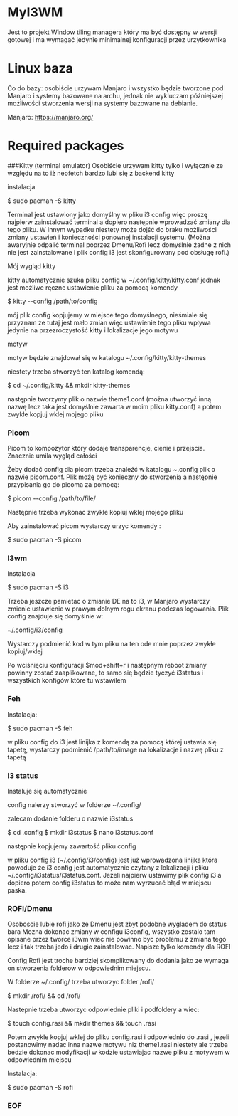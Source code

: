 # MyI3WM

Jest to projekt Window tiling managera który ma być dostępny w wersji gotowej i ma wymagać jedynie minimalnej konfiguracji przez urzytkownika


# Linux baza
Co do bazy: osobiście urzywam Manjaro i wszystko będzie tworzone pod Manjaro i systemy bazowane na archu, jednak nie wykluczam późniejszej możliwości stworzenia wersji na systemy bazowane na debianie.

Manjaro: https://manjaro.org/



# Required packages
###Kitty (terminal emulator)
Osobiście urzywam kitty tylko i wyłącznie ze względu na to iż neofetch bardzo lubi się z backend kitty

instalacja

$ sudo pacman -S kitty

Terminal jest ustawiony jako domyślny w pliku i3 config więc proszę najpierw zainstalować terminal a dopiero następnie wprowadzać zmiany dla tego pliku.
W innym wypadku niestety może dojść do braku możliwości zmiany ustawień i konieczności ponownej instalacji systemu. (Można awaryjnie odpalić terminal poprzez Dmenu/Rofi lecz domyślnie żadne z nich nie jest zainstalowane i plik config i3 jest skonfigurowany pod obsługę rofi.)

Mój wygląd kitty

kitty automatycznie szuka pliku config w ~/.config/kitty/kitty.conf
jednak jest możliwe ręczne ustawienie pliku za pomocą komendy 

$ kitty --config /path/to/config

mój plik config kopjujemy w miejsce tego domyślnego, nieśmiale się przyznam że tutaj jest mało zmian więc ustawienie tego pliku wpływa jedynie na przezroczystość kitty i lokalizacje jego motywu 

motyw 

motyw będzie znajdował się w katalogu ~/.config/kitty/kitty-themes

niestety trzeba stworzyć ten katalog komendą:

$ cd ~/.config/kitty && mkdir kitty-themes

następnie tworzymy plik o nazwie theme1.conf (można utworzyć inną nazwę lecz taka jest domyślnie zawarta w moim pliku kitty.conf) a potem zwykłe kopjuj wklej mojego pliku
### Picom

Picom to kompozytor który dodaje transparencje, cienie i przejścia. Znacznie umila wygląd całości

Żeby dodać config dla picom trzeba znaleźć w katalogu ~\.config plik o nazwie picom.conf. Plik możę być konieczny do stworzenia a następnie przypisania go do picoma za pomocą:

$ picom --config /path/to/file/

Następnie trzeba wykonac zwykłe kopiuj wklej mojego pliku

Aby zainstalować picom wystarczy urzyc komendy :

$ sudo pacman -S picom

### I3wm 
Instalacja

$ sudo pacman -S i3

Trzeba jeszcze pamietac o zmianie DE na to i3, w Manjaro wystarczy zmienic ustawienie w prawym dolnym rogu ekranu podczas logowania.
Plik config znajduje się domyślnie w:

~/.config/i3/config

Wystarczy podmienić kod w tym pliku na ten ode mnie poprzez zwykłe kopiuj/wklej

Po wciśnięciu konfiguracji $mod+shift+r i następnym reboot zmiany powinny zostać zaaplikowane, to samo się będzie tyczyć i3status i wszystkich konfigów które tu wstawilem
### Feh 
Instalacja:

$ sudo pacman -S feh

w pliku config do i3 jest linijka z komendą za pomocą której ustawia się tapetę, wystarczy podmienić /path/to/image na lokalizacje i nazwę pliku z tapetą

### I3 status
Instaluje się automatycznie

config nalerzy stworzyć w folderze ~/.config/

zalecam dodanie folderu o nazwie i3status 

$ cd .config
$ mkdir i3status
$ nano i3status.conf

następnie kopjujemy zawartość pliku config 

w pliku config i3 (~/.config/i3/config) jest już wprowadzona linijka która powoduje że i3 config jest automatycznie czytany z lokalizacji i pliku ~/.config/i3status/i3status.conf. Jeżeli najpierw ustawimy plik config i3 a dopiero potem config i3status to może nam wyrzucać błąd w miejscu paska.

### ROFI/Dmenu
Osoboscie lubie rofi jako ze Dmenu jest zbyt podobne wygladem do status bara
Mozna dokonac zmiany w configu i3config, wszystko zostalo tam opisane przez tworce i3wm wiec nie powinno byc problemu z zmiana tego lecz i tak trzeba jedo i drugie zainstalowac. Napisze tylko komendy dla ROFI

Config Rofi jest troche bardziej skomplikowany do dodania jako ze wymaga on stworzenia folderow w odpowiednim miejscu. 

W folderze ~/.config/ trzeba utworzyc folder /rofi/

$ mkdir /rofi/ && cd /rofi/

Nastepnie trzeba utworzyc odpowiednie pliki i podfoldery a wiec:

$ touch config.rasi && mkdir themes && touch <nazwa motywu>.rasi

Potem zwykle kopjuj wklej do pliku config.rasi i odpowiednio do <nazwa motywu>.rasi , jezeli postanowimy nadac inna nazwe motywu niz theme1.rasi niestety ale trzeba bedzie dokonac modyfikacji w kodzie ustawiajac nazwe pliku z motywem w odpowiednim miejscu 

Instalacja:

$ sudo pacman -S rofi

### EOF ###
